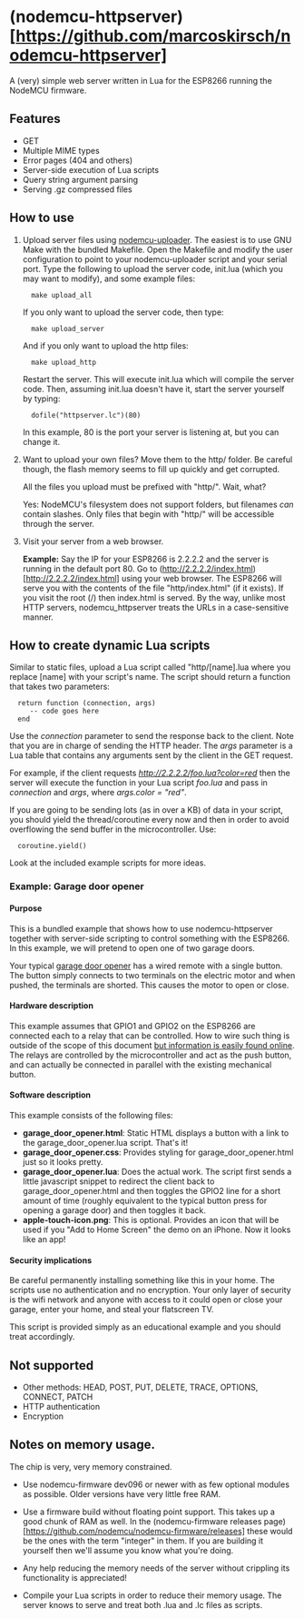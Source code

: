 # (nodemcu-httpserver)[https://github.com/marcoskirsch/nodemcu-httpserver]
A (very) simple web server written in Lua for the ESP8266 running the NodeMCU firmware.

## Features

* GET
* Multiple MIME types
* Error pages (404 and others)
* Server-side execution of Lua scripts
* Query string argument parsing
* Serving .gz compressed files

## How to use

1. Upload server files using [nodemcu-uploader](https://github.com/kmpm/nodemcu-uploader).
   The easiest is to use GNU Make with the bundled Makefile. Open the Makefile and modify the
   user configuration to point to your nodemcu-uploader script and your serial port.
   Type the following to upload the server code, init.lua (which you may want to modify),
   and some example files:

         make upload_all

   If you only want to upload the server code, then type:

         make upload_server

   And if you only want to upload the http files:

         make upload_http

   Restart the server. This will execute init.lua which will compile the server code.
   Then, assuming init.lua doesn't have it, start the server yourself by typing:

         dofile("httpserver.lc")(80)

   In this example, 80 is the port your server is listening at, but you can change it.

2. Want to upload your own files? Move them to the http/ folder. Be careful though,
   the flash memory seems to fill up quickly and get corrupted.

   All the files you upload must be prefixed with "http/". Wait, what?

   Yes: NodeMCU's filesystem does not support folders, but filenames *can* contain slashes.
   Only files that begin with "http/" will be accessible through the server.

3. Visit your server from a web browser.

   __Example:__ Say the IP for your ESP8266 is 2.2.2.2 and the server is
   running in the default port 80. Go to (http://2.2.2.2/index.html)[http://2.2.2.2/index.html] using your web browser.
   The ESP8266 will serve you with the contents of the file "http/index.html" (if it exists). If you visit the root (/)
   then index.html is served. By the way, unlike most HTTP servers, nodemcu_httpserver treats the URLs in a
   case-sensitive manner.

## How to create dynamic Lua scripts

   Similar to static files, upload a Lua script called "http/[name].lua where you replace [name] with your script's name.
   The script should return a function that takes two parameters:

      return function (connection, args)
         -- code goes here
      end

   Use the _connection_ parameter to send the response back to the client. Note that you are in charge of sending the HTTP header.
   The _args_ parameter is a Lua table that contains any arguments sent by the client in the GET request.

   For example, if the client requests _http://2.2.2.2/foo.lua?color=red_ then the server will execute the function
   in your Lua script _foo.lua_ and pass in _connection_ and _args_, where _args.color = "red"_.

   If you are going to be sending lots (as in over a KB) of data in your script, you should yield the thread/coroutine
   every now and then in order to avoid overflowing the send buffer in the microcontroller. Use:

      coroutine.yield()

   Look at the included example scripts for more ideas.

### Example: Garage door opener

#### Purpose

   This is a bundled example that shows how to use nodemcu-httpserver
   together with server-side scripting to control something with the
   ESP8266. In this example, we will pretend to open one of two garage doors.

   Your typical [garage door opener](http://en.wikipedia.org/wiki/Garage_door_opener)
   has a wired remote with a single button. The button simply connects to
   two terminals on the electric motor and when pushed, the terminals are
   shorted. This causes the motor to open or close.

#### Hardware description

   This example assumes that GPIO1 and GPIO2 on the ESP8266 are connected each to a relay
   that can be controlled. How to wire such thing is outside of the scope of this document
   [but information is easily found online](https://www.google.com/search?q=opening+a+garage+door+with+a+microcontroller).
   The relays are controlled by the microcontroller and act as the push button,
   and can actually be connected in parallel with the existing mechanical button.

#### Software description

   This example consists of the following files:

   * **garage_door_opener.html**: Static HTML displays a button with a link
   to the garage_door_opener.lua script. That's it!
   * **garage_door_opener.css**: Provides styling for garage_door_opener.html
   just so it looks pretty.
   * **garage_door_opener.lua**: Does the actual work. The script first sends
   a little javascript snippet to redirect the client back to garage_door_opener.html
   and then toggles the GPIO2 line for a short amount of time (roughly equivalent to
   the typical button press for opening a garage door) and then toggles it back.
   * **apple-touch-icon.png**: This is optional. Provides an icon that
   will be used if you "Add to Home Screen" the demo on an iPhone. Now it looks like an app!

#### Security implications

   Be careful permanently installing something like this in your home. The
   scripts use no authentication and no encryption. Your only layer of
   security is the wifi network and anyone with access to it could open
   or close your garage, enter your home, and steal your flatscreen TV.

   This script is provided simply as an educational example and you should
   treat accordingly.

## Not supported

* Other methods: HEAD, POST, PUT, DELETE, TRACE, OPTIONS, CONNECT, PATCH
* HTTP authentication
* Encryption

## Notes on memory usage.

   The chip is very, very memory constrained.

   * Use nodemcu-firmware dev096 or newer with as few optional modules as possible.
   Older versions have very little free RAM.

   * Use a firmware build without floating point support. This takes up a good chunk of RAM as well.
   In the (nodemcu-firmware releases page)[https://github.com/nodemcu/nodemcu-firmware/releases] these
   would be the ones with the term "integer" in them. If you are building it yourself then we'll assume
   you know what you're doing.

   * Any help reducing the memory needs of the server without crippling its functionality is appreciated!

   * Compile your Lua scripts in order to reduce their memory usage. The server knows to serve and treat
   both .lua and .lc files as scripts.
